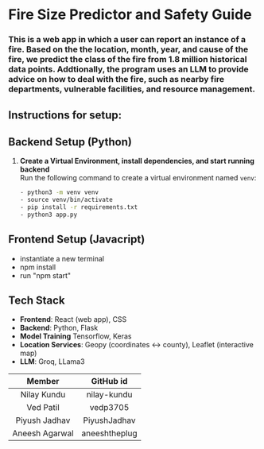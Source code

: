 # Fire Size Predictor and Safety Guide

### This is a web app in which a user can report an instance of a fire. Based on the the location, month, year, and cause of the fire, we predict the class of the fire from 1.8 million historical data points. Addtionally, the program uses an LLM to provide advice on how to deal with the fire, such as nearby fire departments, vulnerable facilities, and resource management.

## Instructions for setup:
## Backend Setup (Python)

1. **Create a Virtual Environment, install dependencies, and start running backend**  
   Run the following command to create a virtual environment named `venv`:
   ```bash
   - python3 -m venv venv
   - source venv/bin/activate
   - pip install -r requirements.txt
   - python3 app.py

## Frontend Setup (Javacript) 
- instantiate a new terminal
- npm install
- run "npm start"


## Tech Stack
- **Frontend**: React (web app), CSS
- **Backend**: Python, Flask
- **Model Training** Tensorflow, Keras
- **Location Services**: Geopy (coordinates <-> county), Leaflet (interactive map)
- **LLM**: Groq, LLama3

  
| Member        | GitHub id    |
| :-----------: | :----------: |
| Nilay Kundu | nilay-kundu |
| Ved Patil | vedp3705 |
| Piyush Jadhav | PiyushJadhav |
| Aneesh Agarwal | aneeshtheplug|
